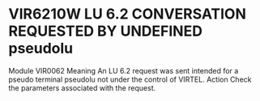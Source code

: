 # VIR6210W LU 6.2 CONVERSATION REQUESTED BY UNDEFINED pseudolu
Module
    VIR0062
Meaning
    An LU 6.2 request was sent intended for a pseudo terminal pseudolu not under the control of VIRTEL.
Action
    Check the parameters associated with the request.
